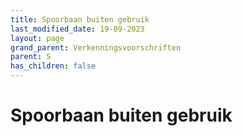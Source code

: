 ```yaml
---
title: Spoorbaan buiten gebruik
last_modified_date: 19-09-2023
layout: page
grand_parent: Verkenningsvoorschriften
parent: S
has_children: false
---
```


Spoorbaan buiten gebruik
========================


